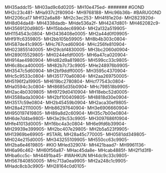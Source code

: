 MH35addc15-
MH03ad9c6d0205-
MH10e475ed-
#######
#GOND
MH2c23c481-
MHa937c2f80904-
MH9768188-
MHc96b36b-
#BARUGOND
MH2206ca17
MHf32a6a88-
MH2c3ec253-
MH4f81e20d-
MH2823920d-
MH8d04da48-
MH4338dadb-
MHde536a2f-
MH4247d801-
MH462082c9-
MH3569120d9805-
MH15bbdec69904-
MH2a132a519905-
MH1154543c0804-
MH3436408e0005-
MH2a44d0f09905-
MHf91fc6359805-
MH2bb105b59905-
MH8b4b303c0804-
MH587de41c9905-
MHc767ced60904-
MHc256fe810904-
MH023855140005-
MH29cbf4830005-
MH3bc2060d0904-
MH289015529805-
MH0244efdf0005-
MH6a47ca020904-
MH914ae4980904-
MHd82d9a819805-
MH599cc33c9805-
MH6c8bca400005-
MH82b7c73c9905-
MHe248976b9905-
MH3547c5d60904-
MH2bf9ddff0005-
MH3595c4370904-
MHc5c9533c0804-
MH351770a60804-
MH2aa269750005-
MH5196f2a19905-
MH619bc2780804-
MHcf77543c0804-
MHa0594c3c0804-
MH8685d35b0904-
MHc798518b9905-
MH2ac4b0309805-
MH9729d0410904-
MH18ebc52d0005-
MH3588ada30904-
MH2bf100409805-
MH8818d30e0904-
MH3517c59e0804-
MH2b45459b0904-
MH2aca30ef9805-
MH28a421110005-
MHb86297640904-
MH3e6906660904-
MH950197419805-
MH89a8d2c60904-
MH35c7b00e0804-
MH6de7d4be9805-
MH3e29c53c9905-
MH3097686f0904-
MHfe41013d0005-
MH16bc4a3c0804-
MH6e9fd6b39904-
MH29939e399905-
MH2bc407e29805-
MH2b5a523f9905-
MH13969be69905-
#STARL
MH28a45c770005-
MH0581dd349805-
MH024e215d0005-
MH343255109905-
MH550cc63c9905-
MH2ba6e4619805-
#KIO
MHed329074-
MH421baad7-
MH9961136-
MH6a96c462-
MH60f56a87-
MHac45da8e-
MHcab4885f-
MH2f1d3f8-
MHba6cc5c-
MH4491ba45-
#WAHKUN
MH4dc9c33c9805-
MH567840850005-
MHc713a0ea9905-
MH2a248c1c9905-
MHadc8cb3c9905-
MH28164c0d0105-